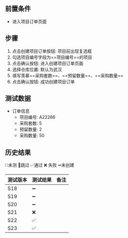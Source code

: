 
## 前置条件

- 进入项目订单页面

## 步骤

1. 点击创建项目订单按钮: 项目前出现复选框
2. 勾选项目编号字段为==项目编号==的项目
3. 点击确认按钮: 进入创建项目订单页面
4. 选择仓库位置: 默认为武汉
5. 填写羡慕==采购套数==、==预留数量==、==采购数量== 
6. 点击确认按钮: 成功创建项目订单

## 测试数据

- 订单信息
	- 项目编号: A22286
	- 采购套数: 5
	- 预留数量: 2
	- 采购数量: 50

## 历史结果
 ◻️未测    🚫跳过     ✅通过    ❌ 失败    ➖未创建
 
| 测试版本 | 测试结果 | 备注 |
| ---- | ---- | ---- |
| S18 | ➖ |  |
| S19 | ➖ |  |
| S20 | ➖ |  |
| S21 | ❌ |  |
| S22 | ✅ |  |
| S23 | ✅ |  |
